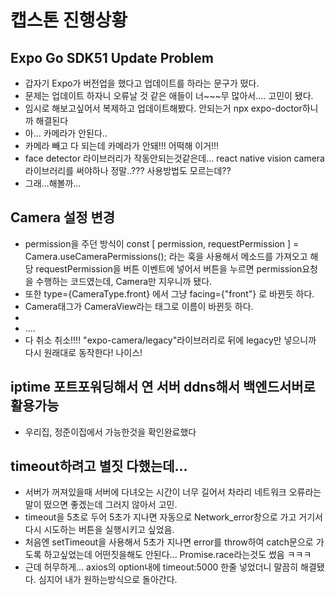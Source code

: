 # 캡스톤 진행상황
## Expo Go SDK51 Update Problem
- 갑자기 Expo가 버전업을 했다고 업데이트를 하라는 문구가 떴다.
- 문제는 업데이트 하자니 오류날 것 같은 애들이 너~~~무 많아서.... 고민이 됐다.
- 임시로 해보고싶어서 복제하고 업데이트해봤다. 안되는거 npx expo-doctor하니까 해결된다
- 아... 카메라가 안된다..
- 카메라 빼고 다 되는데 카메라가 안돼!!! 어떡해 이거!!!
- face detector 라이브러리가 작동안되는것같은데... react native vision camera 라이브러리를 써야하나 정말..??? 사용방법도 모르는데??
- 그래...해볼까...

## Camera 설정 변경
- permission을 주던 방식이 const [ permission, requestPermission ] = Camera.useCameraPermissions(); 라는 훅을 사용해서 메소드를 가져오고 해당 requestPermission을 버튼 이벤트에 넣어서 버튼을 누르면 permission요청을 수행하는 코드였는데, Camera만 지우니까 됐다.
- 또한 type={CameraType.front} 에서 그냥 facing={"front"} 로 바뀐듯 하다.
- Camera태그가 CameraView라는 태그로 이름이 바뀐듯 하다.
- 
- ....
- 다 취소 취소!!!! "expo-camera/legacy"라이브러리로 뒤에 legacy만 넣으니까 다시 원래대로 동작한다! 나이스!

## iptime 포트포워딩해서 연 서버 ddns해서 백엔드서버로 활용가능
- 우리집, 정준이집에서 가능한것을 확인완료했다

## timeout하려고 별짓 다했는데...
- 서버가 꺼져있을때 서버에 다녀오는 시간이 너무 길어서 차라리 네트워크 오류라는 말이 떴으면 좋겠는데 그러지 않아서 고민.
- timeout을 5초로 두어 5초가 지나면 자동으로 Network_error창으로 가고 거기서 다시 시도하는 버튼을 실행시키고 싶었음.
- 처음엔 setTimeout을 사용해서 5초가 지나면 error를 throw하여 catch문으로 가도록 하고싶었는데 어떤짓을해도 안된다... Promise.race라는것도 썼음 ㅋㅋㅋ
- 근데 허무하게... axios의 option내에 timeout:5000 한줄 넣었더니 말끔히 해결됐다. 심지어 내가 원하는방식으로 돌아간다.
